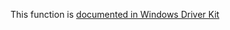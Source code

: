 This function is [documented in Windows Driver Kit](https://learn.microsoft.com/en-us/windows-hardware/drivers/ddi/ntddk/nf-ntddk-rtlcomparestring)
